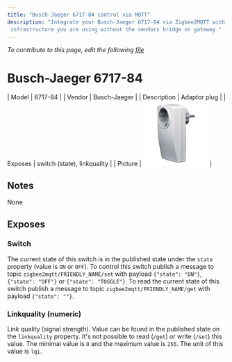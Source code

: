 ```yaml
---
title: "Busch-Jaeger 6717-84 control via MQTT"
description: "Integrate your Busch-Jaeger 6717-84 via Zigbee2MQTT with whatever smart home
 infrastructure you are using without the vendors bridge or gateway."
---
```


*To contribute to this page, edit the following
[file](https://github.com/Koenkk/zigbee2mqtt.io/blob/master/docs/devices/6717-84.md)*

# Busch-Jaeger 6717-84

| Model | 6717-84  |
| Vendor  | Busch-Jaeger  |
| Description | Adaptor plug |
| Exposes | switch (state), linkquality |
| Picture | ![Busch-Jaeger 6717-84](../../public/images/devices/6717-84.jpg) |

## Notes

None


## Exposes

### Switch 
The current state of this switch is in the published state under the `state` property (value is `ON` or `OFF`).
To control this switch publish a message to topic `zigbee2mqtt/FRIENDLY_NAME/set` with payload `{"state": "ON"}`, `{"state": "OFF"}` or `{"state": "TOGGLE"}`.
To read the current state of this switch publish a message to topic `zigbee2mqtt/FRIENDLY_NAME/get` with payload `{"state": ""}`.

### Linkquality (numeric)
Link quality (signal strength).
Value can be found in the published state on the `linkquality` property.
It's not possible to read (`/get`) or write (`/set`) this value.
The minimal value is `0` and the maximum value is `255`.
The unit of this value is `lqi`.

